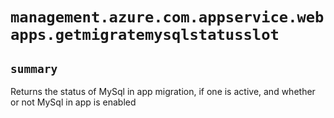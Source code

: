 # `management.azure.com.appservice.webapps.getmigratemysqlstatusslot`

## `summary`
Returns the status of MySql in app migration, if one is active, and whether or not MySql in app is enabled


